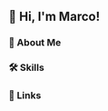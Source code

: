 ## 👋 Hi, I'm Marco! 

### 🚀 About Me  

### 🛠 Skills

### 🔗 Links 

<!---
martcus/martcus is a ✨ special ✨ repository because its `README.md` (this file) appears on your GitHub profile.
You can click the Preview link to take a look at your changes.
--->
